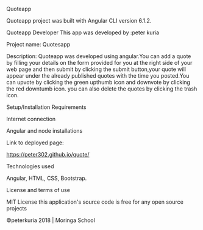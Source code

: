   Quoteapp 
  
  Quoteapp project was built with Angular CLI version 6.1.2.
  
  
  Quoteapp Developer
  This app was developed by :peter kuria  
  
  
  Project name: Quotesapp  
 
 
 Description: Quoteapp was developed using angular.You can add a quote by filling your details on the form provided for you at the right side of your web page and then submit by clicking the submit button,your quote will appear under the already published quotes with the time you posted.You can  upvote by clicking the green upthumb icon and downvote by clicking the red downtumb icon. you can also delete the quotes by clicking the trash icon.


Setup/Installation Requirements

Internet connection

Angular and node installations


Link to deployed page:

https://peter302.github.io/quote/


Technologies used

Angular, HTML, CSS, Bootstrap.

License and terms of use

MIT License this application's source code is free for any open source projects

©peterkuria 2018 | Moringa School
